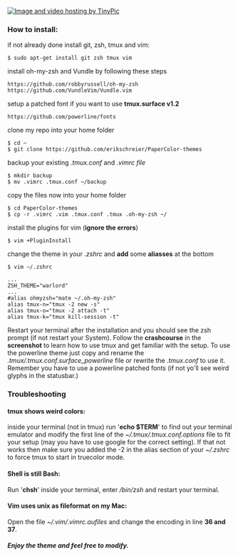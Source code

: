 <a href="http://tinypic.com?ref=2wdy975" target="_blank"><img src="http://i65.tinypic.com/2wdy975.png" border="0" alt="Image and video hosting by TinyPic"></a>

### How to install:

if not already done install git, zsh, tmux and vim:

    $ sudo apt-get install git zsh tmux vim

install oh-my-zsh and Vundle by following these steps

    https://github.com/robbyrussell/oh-my-zsh
    https://github.com/VundleVim/Vundle.vim

setup a patched font if you want to use **tmux.surface v1.2**

    https://github.com/powerline/fonts

clone my repo into your home folder

    $ cd ~
    $ git clone https://github.com/erikschreier/PaperColor-themes

backup your existing *.tmux.conf* and *.vimrc file*

    $ mkdir backup
    $ mv .vimrc .tmux.conf ~/backup

copy the files now into your home folder

    $ cd PaperColor-themes
    $ cp -r .vimrc .vim .tmux.conf .tmux .oh-my-zsh ~/

install the plugins for vim (**ignore the errors**)

    $ vim +PluginInstall

change the theme in your *.zshrc* and **add** some **aliasses** at the bottom

    $ vim ~/.zshrc

    ...
    ZSH_THEME="warlord"
    ...
    #alias ohmyzsh="mate ~/.oh-my-zsh"
    alias tmux-n="tmux -2 new -s"
    alias tmux-o="tmux -2 attach -t"
    alias tmux-k="tmux kill-session -t"

Restart your terminal after the installation and you should see the zsh prompt (if not restart your System).
Follow the **crashcourse** in the **screenshot** to learn how to use tmux and get familiar with the setup.
To use the powerline theme just copy and rename the *.tmux/.tmux.conf.surface_powerline* file or rewrite the *.tmux.conf* to use it. Remember you have to use a powerline patched fonts (if not yo'll see weird glyphs in the statusbar.)

### Troubleshooting

#### tmux shows weird colors:
inside your terminal (not in tmux) run '**echo $TERM**' to find out your terminal emulator and modify the first line of the *~/.tmux/.tmux.conf.options* file to fit your setup (may you have to use google for the correct setting). If that not works then make sure you added the -2 in the alias section of your *~/.zshrc* to force tmux to start in truecolor mode.

#### Shell is still Bash:
Run '**chsh**' inside your terminal, enter */bin/zsh* and restart your terminal.

#### Vim uses unix as fileformat on my Mac:
Open the file *~/.vim/.vimrc.aufiles* and change the encoding in line **36 and 37**.

##### Enjoy the theme and feel free to modify.
